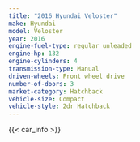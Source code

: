 ```yaml
---
title: "2016 Hyundai Veloster"
make: Hyundai
model: Veloster
year: 2016
engine-fuel-type: regular unleaded
engine-hp: 132
engine-cylinders: 4
transmission-type: Manual
driven-wheels: Front wheel drive
number-of-doors: 3
market-category: Hatchback
vehicle-size: Compact
vehicle-style: 2dr Hatchback
---
```


{{< car_info >}}
